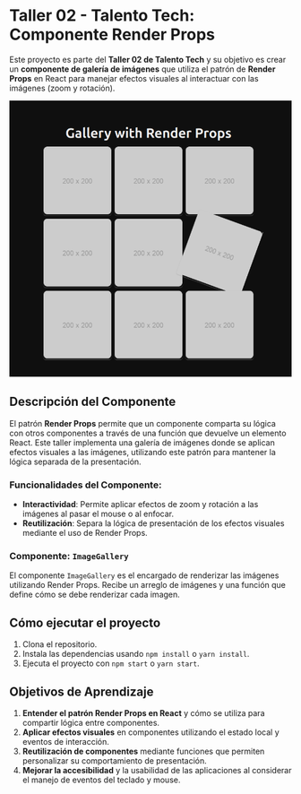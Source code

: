 # Taller 02 - Talento Tech: Componente Render Props

Este proyecto es parte del **Taller 02 de Talento Tech** y su objetivo es crear un **componente de galería de imágenes** que utiliza el patrón de **Render Props** en React para manejar efectos visuales al interactuar con las imágenes (zoom y rotación).

![Taller 02 - Talento Tech: Componente Render Props](./render-props.png)

## Descripción del Componente

El patrón **Render Props** permite que un componente comparta su lógica con otros componentes a través de una función que devuelve un elemento React. Este taller implementa una galería de imágenes donde se aplican efectos visuales a las imágenes, utilizando este patrón para mantener la lógica separada de la presentación.

### Funcionalidades del Componente:
- **Interactividad**: Permite aplicar efectos de zoom y rotación a las imágenes al pasar el mouse o al enfocar.
- **Reutilización**: Separa la lógica de presentación de los efectos visuales mediante el uso de Render Props.

### Componente: `ImageGallery`

El componente `ImageGallery` es el encargado de renderizar las imágenes utilizando Render Props. Recibe un arreglo de imágenes y una función que define cómo se debe renderizar cada imagen.


## Cómo ejecutar el proyecto

1. Clona el repositorio.
2. Instala las dependencias usando `npm install` o `yarn install`.
3. Ejecuta el proyecto con `npm start` o `yarn start`.

## Objetivos de Aprendizaje

1. **Entender el patrón Render Props en React** y cómo se utiliza para compartir lógica entre componentes.
2. **Aplicar efectos visuales** en componentes utilizando el estado local y eventos de interacción.
3. **Reutilización de componentes** mediante funciones que permiten personalizar su comportamiento de presentación.
4. **Mejorar la accesibilidad** y la usabilidad de las aplicaciones al considerar el manejo de eventos del teclado y mouse.


